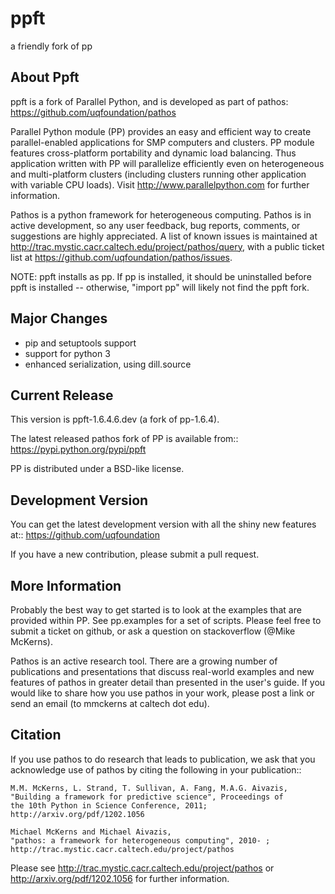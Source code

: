ppft
====
a friendly fork of pp

About Ppft
----------
ppft is a fork of Parallel Python, and is developed as part of pathos: https://github.com/uqfoundation/pathos

Parallel Python module (PP) provides an easy and efficient way to create parallel-enabled applications for SMP computers and clusters. PP module features cross-platform portability and dynamic load balancing. Thus application written with PP will parallelize efficiently even on heterogeneous and multi-platform clusters (including clusters running other application with variable CPU loads). Visit http://www.parallelpython.com for further information.

Pathos is a python framework for heterogeneous computing.
Pathos is in active development, so any user feedback, bug reports, comments,
or suggestions are highly appreciated.  A list of known issues is maintained
at http://trac.mystic.cacr.caltech.edu/project/pathos/query, with a public
ticket list at https://github.com/uqfoundation/pathos/issues.

NOTE: ppft installs as pp. If pp is installed, it should be uninstalled before ppft is installed -- otherwise, "import pp" will likely not find the ppft fork.


Major Changes
-------------
* pip and setuptools support
* support for python 3
* enhanced serialization, using dill.source


Current Release
---------------
This version is ppft-1.6.4.6.dev (a fork of pp-1.6.4).

The latest released pathos fork of PP is available from::
    https://pypi.python.org/pypi/ppft

PP is distributed under a BSD-like license.


Development Version
-------------------
You can get the latest development version with all the shiny new features at::
    https://github.com/uqfoundation

If you have a new contribution, please submit a pull request.


More Information
----------------
Probably the best way to get started is to look at the examples that are
provided within PP.  See pp.examples for a set of scripts.  Please feel
free to submit a ticket on github, or ask a question on stackoverflow
(@Mike McKerns).

Pathos is an active research tool. There are a growing number of publications
and presentations that discuss real-world examples and new features of pathos
in greater detail than presented in the user's guide.  If you would like to
share how you use pathos in your work, please post a link or send an email
(to mmckerns at caltech dot edu).


Citation
--------
If you use pathos to do research that leads to publication, we ask that you
acknowledge use of pathos by citing the following in your publication::

    M.M. McKerns, L. Strand, T. Sullivan, A. Fang, M.A.G. Aivazis,
    "Building a framework for predictive science", Proceedings of
    the 10th Python in Science Conference, 2011;
    http://arxiv.org/pdf/1202.1056

    Michael McKerns and Michael Aivazis,
    "pathos: a framework for heterogeneous computing", 2010- ;
    http://trac.mystic.cacr.caltech.edu/project/pathos

Please see http://trac.mystic.cacr.caltech.edu/project/pathos or
http://arxiv.org/pdf/1202.1056 for further information.
